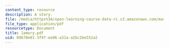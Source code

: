 ```yaml
---
content_type: resource
description: A story.
file: /media/https%3A/open-learning-course-data-rc.s3.amazonaws.com/mas-845-special-topics-in-cinematic-storytelling-spring-2004/09b78e013f97ee96a31aa2bc2be552a2_1amory.pdf
file_type: application/pdf
resourcetype: Document
title: 1amory.pdf
uid: 09b78e01-3f97-ee96-a31a-a2bc2be552a2
---
```

